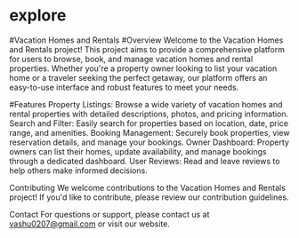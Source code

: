 # explore
#Vacation Homes and Rentals
#Overview
Welcome to the Vacation Homes and Rentals project! This project aims to provide a comprehensive platform for users to browse, book, and manage vacation homes and rental properties. Whether you're a property owner looking to list your vacation home or a traveler seeking the perfect getaway, our platform offers an easy-to-use interface and robust features to meet your needs.

#Features
Property Listings: Browse a wide variety of vacation homes and rental properties with detailed descriptions, photos, and pricing information.
Search and Filter: Easily search for properties based on location, date, price range, and amenities.
Booking Management: Securely book properties, view reservation details, and manage your bookings.
Owner Dashboard: Property owners can list their homes, update availability, and manage bookings through a dedicated dashboard.
User Reviews: Read and leave reviews to help others make informed decisions.


Contributing
We welcome contributions to the Vacation Homes and Rentals project! If you'd like to contribute, please review our contribution guidelines.


Contact
For questions or support, please contact us at vashu0207@gmail.com or visit our website.
